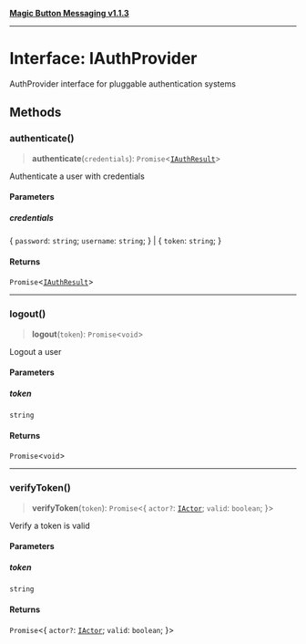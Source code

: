 [**Magic Button Messaging v1.1.3**](../README.md)

***

# Interface: IAuthProvider

AuthProvider interface for pluggable authentication systems

## Methods

### authenticate()

> **authenticate**(`credentials`): `Promise`\<[`IAuthResult`](IAuthResult.md)\>

Authenticate a user with credentials

#### Parameters

##### credentials

\{ `password`: `string`; `username`: `string`; \} | \{ `token`: `string`; \}

#### Returns

`Promise`\<[`IAuthResult`](IAuthResult.md)\>

***

### logout()

> **logout**(`token`): `Promise`\<`void`\>

Logout a user

#### Parameters

##### token

`string`

#### Returns

`Promise`\<`void`\>

***

### verifyToken()

> **verifyToken**(`token`): `Promise`\<\{ `actor?`: [`IActor`](IActor.md); `valid`: `boolean`; \}\>

Verify a token is valid

#### Parameters

##### token

`string`

#### Returns

`Promise`\<\{ `actor?`: [`IActor`](IActor.md); `valid`: `boolean`; \}\>
